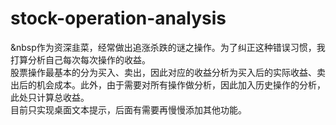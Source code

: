 # stock-operation-analysis
&nbsp作为资深韭菜，经常做出追涨杀跌的谜之操作。为了纠正这种错误习惯，我打算分析自己每次每次操作的收益。  
股票操作最基本的分为买入、卖出，因此对应的收益分析为买入后的实际收益、卖出后的机会成本。此外，由于需要对所有操作做分析，因此加入历史操作的分析，此处只计算总收益。  
目前只实现桌面文本提示，后面有需要再慢慢添加其他功能。
